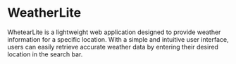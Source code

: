 # WeatherLite


WhetearLite is a lightweight web application designed to provide weather information for a specific location. With a simple and intuitive user interface, users can easily retrieve accurate weather data by entering their desired location in the search bar.
